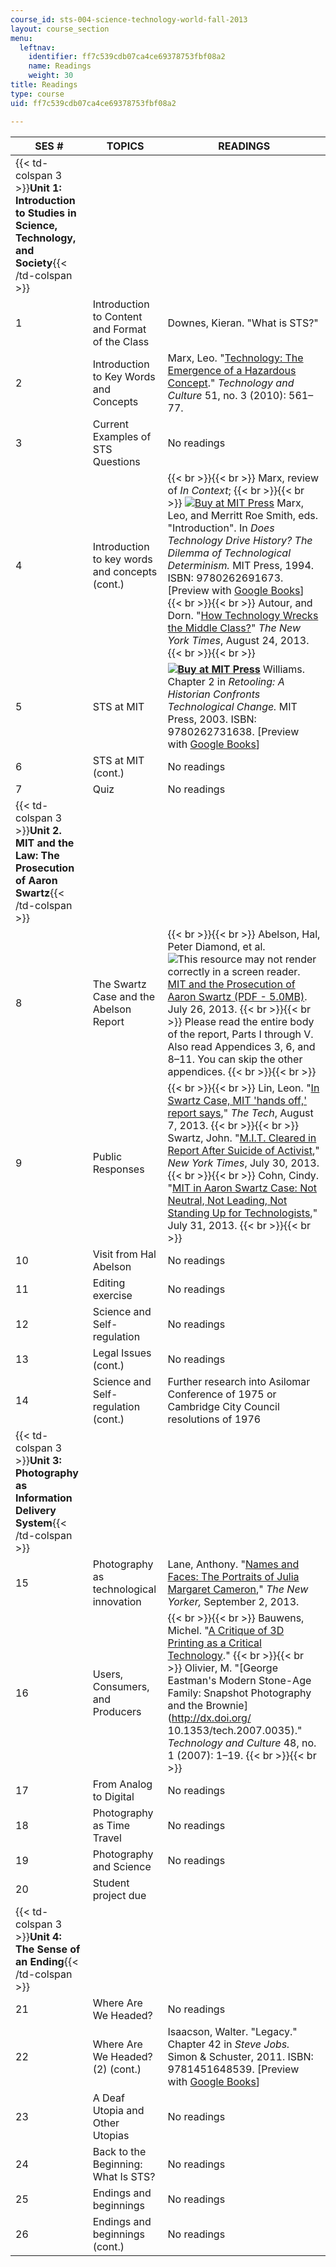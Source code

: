 ```yaml
---
course_id: sts-004-science-technology-world-fall-2013
layout: course_section
menu:
  leftnav:
    identifier: ff7c539cdb07ca4ce69378753fbf08a2
    name: Readings
    weight: 30
title: Readings
type: course
uid: ff7c539cdb07ca4ce69378753fbf08a2

---
```


| SES # | TOPICS | READINGS |
| --- | --- | --- |
| {{< td-colspan 3 >}}**Unit 1: Introduction to Studies in Science, Technology, and Society**{{< /td-colspan >}} |||
| 1 | Introduction to Content and Format of the Class | Downes, Kieran. "What is STS?" |
| 2 | Introduction to Key Words and Concepts | Marx, Leo. "[Technology: The Emergence of a Hazardous Concept](http://dx.doi.org/10.1353/tech.2010.0009)." _Technology and Culture_ 51, no. 3 (2010): 561–77. |
| 3 | Current Examples of STS Questions | No readings |
| 4 | Introduction to key words and concepts (cont.) |  {{< br >}}{{< br >}} Marx, review of _In Context_; {{< br >}}{{< br >}} [![Buy at MIT Press](/images/mp_logo.gif)](https://mitpress.mit.edu/9780262691673) Marx, Leo, and Merritt Roe Smith, eds. "Introduction". In _Does Technology Drive History? The Dilemma of Technological Determinism._ MIT Press, 1994. ISBN: 9780262691673. \[Preview with [Google Books](http://books.google.com/books?id=WWztFfsA-QEC&pg=PAfrontcover)\] {{< br >}}{{< br >}} Autour, and Dorn. "[How Technology Wrecks the Middle Class?](http://opinionator.blogs.nytimes.com/2013/08/24/how-technology-wrecks-the-middle-class/)" _The New York Times_, August 24, 2013. {{< br >}}{{< br >}}  |
| 5 | STS at MIT |  **[![Buy at MIT Press](/images/mp_logo.gif)](http://mitpress.mit.edu/9780262731638)** Williams. Chapter 2 in _Retooling: A Historian Confronts Technological Change._ MIT Press, 2003. ISBN: 9780262731638. \[Preview with [Google Books](http://books.google.com/books?id=7teSkSnXRYgC&pg=PA29=onepage)\] |
| 6 | STS at MIT (cont.) | No readings |
| 7 | Quiz | No readings |
| {{< td-colspan 3 >}}**Unit 2. MIT and the Law: The Prosecution of Aaron Swartz**{{< /td-colspan >}} |||
| 8 | The Swartz Case and the Abelson Report |  {{< br >}}{{< br >}} Abelson, Hal, Peter Diamond, et al. ![This resource may not render correctly in a screen reader.](/images/inacessible.gif)[MIT and the Prosecution of Aaron Swartz (PDF - 5.0MB)](http://swartz-report.mit.edu/docs/report-to-the-president.pdf). July 26, 2013. {{< br >}}{{< br >}} Please read the entire body of the report, Parts I through V. Also read Appendices 3, 6, and 8–11. You can skip the other appendices. {{< br >}}{{< br >}}  |
| 9 | Public Responses |  {{< br >}}{{< br >}} Lin, Leon. "[In Swartz Case, MIT 'hands off,' report says](http://tech.mit.edu/V133/N30/swartz.html)," _The Tech_, August 7, 2013. {{< br >}}{{< br >}} Swartz, John. "[M.I.T. Cleared in Report After Suicide of Activist](http://www.nytimes.com/2013/07/31/us/mit-releases-report-on-its-role-in-the-case-of-aaron-swartz.html?_r=1&)," _New York Times_, July 30, 2013. {{< br >}}{{< br >}} Cohn, Cindy. "[MIT in Aaron Swartz Case: Not Neutral, Not Leading, Not Standing Up for Technologists](https://www.eff.org/deeplinks/2013/07/mit-aarons-swartz-case-not-neutral-not-leading-not-standing-technologists)," July 31, 2013. {{< br >}}{{< br >}}  |
| 10 | Visit from Hal Abelson | No readings |
| 11 | Editing exercise | No readings |
| 12 | Science and Self-regulation | No readings |
| 13 | Legal Issues (cont.) | No readings |
| 14 | Science and Self-regulation (cont.) | Further research into Asilomar Conference of 1975 or Cambridge City Council resolutions of 1976 |
| {{< td-colspan 3 >}}**Unit 3: Photography as Information Delivery System**{{< /td-colspan >}} |||
| 15 | Photography as technological innovation | Lane, Anthony. "[Names and Faces: The Portraits of Julia Margaret Cameron](http://www.newyorker.com/arts/critics/atlarge/2013/09/02/130902crat_atlarge_lane?currentPage=all)," _The New Yorker,_ September 2, 2013. |
| 16 | Users, Consumers, and Producers |  {{< br >}}{{< br >}} Bauwens, Michel. "[A Critique of 3D Printing as a Critical Technology](http://blog.p2pfoundation.net/a-critique-of-3d-printing-as-a-critical-technology/2013/03/16)." {{< br >}}{{< br >}} Olivier, M. "[George Eastman's Modern Stone-Age Family: Snapshot Photography and the Brownie](http://dx.doi.org/ 10.1353/tech.2007.0035)." _Technology and Culture_ 48, no. 1 (2007): 1–19. {{< br >}}{{< br >}}  |
| 17 | From Analog to Digital | No readings |
| 18 | Photography as Time Travel | No readings |
| 19 | Photography and Science | No readings |
| 20 | Student project due | &nbsp; |
| {{< td-colspan 3 >}}**Unit 4: The Sense of an Ending**{{< /td-colspan >}} |||
| 21 | Where Are We Headed? | No readings |
| 22 | Where Are We Headed? (2) (cont.) | Isaacson, Walter. "Legacy." Chapter 42 in _Steve Jobs._ Simon & Schuster, 2011. ISBN: 9781451648539. \[Preview with [Google Books](http://books.google.com/books?id=6e4cDvhrKhgC&pg=PA560=onepage)\] |
| 23 | A Deaf Utopia and Other Utopias | No readings |
| 24 | Back to the Beginning: What Is STS? | No readings |
| 25 | Endings and beginnings | No readings |
| 26 | Endings and beginnings (cont.) | No readings